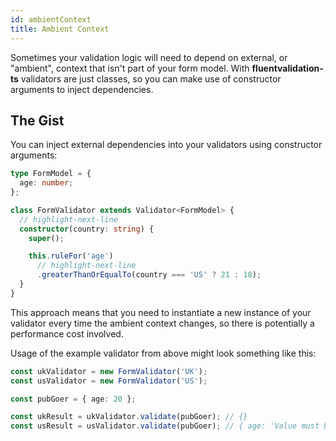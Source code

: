 ```yaml
---
id: ambientContext
title: Ambient Context
---
```


Sometimes your validation logic will need to depend on external, or "ambient", context that isn't part of your form model. With **fluentvalidation-ts** validators are just classes, so you can make use of constructor arguments to inject dependencies.

## The Gist

You can inject external dependencies into your validators using constructor arguments:

```typescript
type FormModel = {
  age: number;
};

class FormValidator extends Validator<FormModel> {
  // highlight-next-line
  constructor(country: string) {
    super();

    this.ruleFor('age')
      // highlight-next-line
      .greaterThanOrEqualTo(country === 'US' ? 21 : 18);
  }
}
```

This approach means that you need to instantiate a new instance of your validator every time the ambient context changes, so there is potentially a performance cost involved.

Usage of the example validator from above might look something like this:

```typescript
const ukValidator = new FormValidator('UK');
const usValidator = new FormValidator('US');

const pubGoer = { age: 20 };

const ukResult = ukValidator.validate(pubGoer); // {}
const usResult = usValidator.validate(pubGoer); // { age: 'Value must be greater than or equal to 21' }
```
